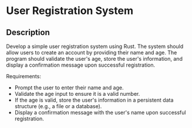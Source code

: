 # User Registration System

## Description

Develop a simple user registration system using Rust. The system should allow users to create an account by providing their name and age. The program should validate the user's age, store the user's information, and display a confirmation message upon successful registration.

Requirements:

- Prompt the user to enter their name and age.
- Validate the age input to ensure it is a valid number.
- If the age is valid, store the user's information in a persistent data structure (e.g., a file or a database). 
- Display a confirmation message with the user's name upon successful registration.